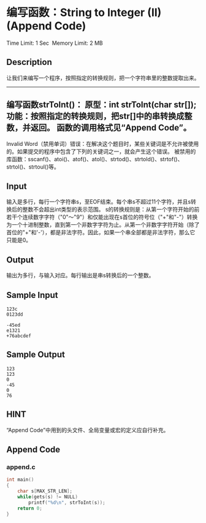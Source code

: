 # 编写函数：String to Integer (II) (Append Code)
Time Limit: 1 Sec  Memory Limit: 2 MB


## Description

让我们来编写一个程序，按照指定的转换规则，把一个字符串里的整数提取出来。

-----------------------------------------------------------------------------
编写函数strToInt()：
原型：int strToInt(char str[]);
功能：按照指定的转换规则，把str[]中的串转换成整数，并返回。
函数的调用格式见“Append Code”。
-----------------------------------------------------------------------------
Invalid Word（禁用单词）错误：在解决这个题目时，某些关键词是不允许被使用的。如果提交的程序中包含了下列的关键词之一，就会产生这个错误。
被禁用的库函数：sscanf()、atoi()、atof()、atol()、strtod()、strtold()、strtof()、strtol()、strtoul()等。


## Input
输入是多行，每行一个字符串s，至EOF结束。每个串s不超过11个字符，并且s转换后的整数不会超出int类型的表示范围。
s的转换规则是：从第一个字符开始的前若干个连续数字字符（"0"～"9"）和仅能出现在s首位的符号位（"+"和"-"）转换为一个十进制整数，直到第一个非数字字符为止。从第一个非数字字符开始（除了首位的"+"和'-'），都是非法字符。因此，如果一个串全部都是非法字符，那么它只能是0。

## Output
输出为多行，与输入对应。每行输出是串s转换后的一个整数。

## Sample Input
```
123c
0123dd

-45ed
e1321
+76abcdef
```
## Sample Output
```
123
123
0
-45
0
76
```

## HINT
“Append Code”中用到的头文件、全局变量或宏的定义应自行补充。

## Append Code
### append.c
```c
int main()
{
    char s[MAX_STR_LEN];
    while(gets(s) != NULL)
        printf("%d\n", strToInt(s));
    return 0;
}
```
